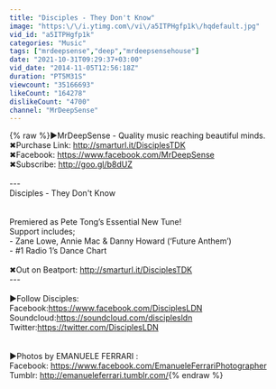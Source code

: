 ```yaml
---
title: "Disciples - They Don't Know"
image: "https:\/\/i.ytimg.com\/vi\/a5ITPHgfp1k\/hqdefault.jpg"
vid_id: "a5ITPHgfp1k"
categories: "Music"
tags: ["mrdeepsense","deep","mrdeepsensehouse"]
date: "2021-10-31T09:29:37+03:00"
vid_date: "2014-11-05T12:56:18Z"
duration: "PT5M31S"
viewcount: "35166693"
likeCount: "164278"
dislikeCount: "4700"
channel: "MrDeepSense"
---
```

{% raw %}►MrDeepSense - Quality music reaching beautiful minds.<br />✖Purchase Link: <a rel="nofollow" target="blank" href="http://smarturl.it/DisciplesTDK">http://smarturl.it/DisciplesTDK</a><br />✖Facebook: <a rel="nofollow" target="blank" href="https://www.facebook.com/MrDeepSense">https://www.facebook.com/MrDeepSense</a><br />✖Subscribe: <a rel="nofollow" target="blank" href="http://goo.gl/b8dUZ">http://goo.gl/b8dUZ</a><br /><br />---<br />Disciples - They Don't Know<br /><br /><br />Premiered as Pete Tong’s Essential New Tune!<br />Support includes;<br />- Zane Lowe, Annie Mac &amp; Danny Howard (‘Future Anthem’)<br />- #1 Radio 1’s Dance Chart<br /><br />✖Out on Beatport: <a rel="nofollow" target="blank" href="http://smarturl.it/DisciplesTDK">http://smarturl.it/DisciplesTDK</a><br />---<br /><br />►Follow Disciples:<br />Facebook:<a rel="nofollow" target="blank" href="https://www.facebook.com/DisciplesLDN">https://www.facebook.com/DisciplesLDN</a><br />Soundcloud:<a rel="nofollow" target="blank" href="https://soundcloud.com/disciplesldn">https://soundcloud.com/disciplesldn</a><br />Twitter:<a rel="nofollow" target="blank" href="https://twitter.com/DisciplesLDN">https://twitter.com/DisciplesLDN</a><br /><br /><br />►Photos by EMANUELE FERRARI :<br />Facebook: <a rel="nofollow" target="blank" href="https://www.facebook.com/EmanueleFerrariPhotographer">https://www.facebook.com/EmanueleFerrariPhotographer</a><br />Tumblr: <a rel="nofollow" target="blank" href="http://emanueleferrari.tumblr.com/">http://emanueleferrari.tumblr.com/</a>{% endraw %}
